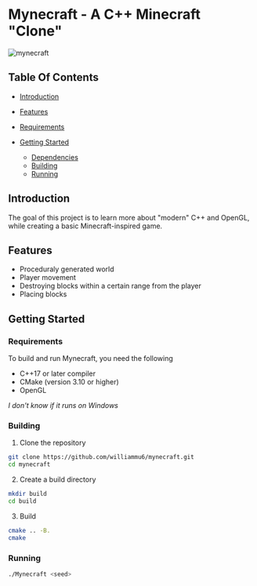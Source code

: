 # Mynecraft - A C++ Minecraft "Clone"

![mynecraft](screenshots/mynecraft.png)

## Table Of Contents

- [Introduction](#introduction)

- [Features](#features)
- [Requirements](#requirements)
- [Getting Started](#getting-started)
  - [Dependencies](#dependencies)
  - [Building](#building)
  - [Running](#running)


## Introduction

The goal of this project is to learn more about "modern" C++ and OpenGL, while creating a basic Minecraft-inspired game.

## Features

- Proceduraly generated world
- Player movement
- Destroying blocks within a certain range from the player
- Placing blocks

## Getting Started

### Requirements

To build and run Mynecraft, you need the following

- C++17 or later compiler
- CMake (version 3.10 or higher)
- OpenGL

_I don't know if it runs on Windows_

### Building

1. Clone the repository

```sh
git clone https://github.com/williammu6/mynecraft.git
cd mynecraft
```

2. Create a build directory

```sh 
mkdir build
cd build
```


3. Build
```sh
cmake .. -B.
cmake
```

### Running

```sh
./Mynecraft <seed>
```
